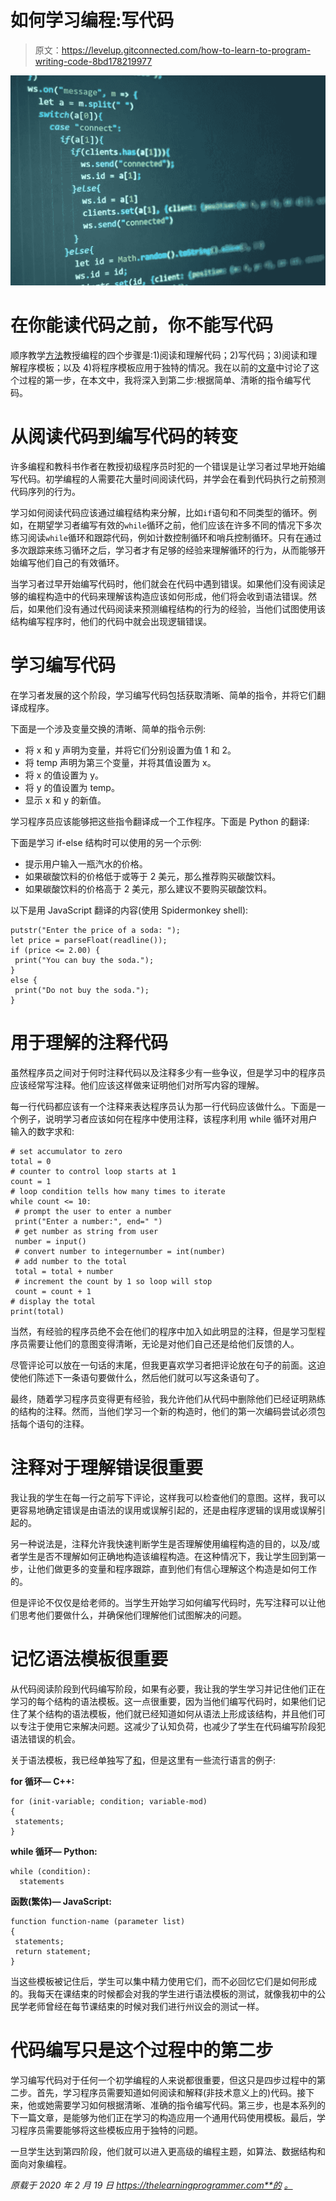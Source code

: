 # 如何学习编程:写代码

> 原文：<https://levelup.gitconnected.com/how-to-learn-to-program-writing-code-8bd178219977>

![](img/c17ba2de87b63b448a36dec867638c88.png)

# 在你能读代码之前，你不能写代码

顺序教学[方法](https://www.tandfonline.com/doi/abs/10.1080/08993408.2019.1565235?journalCode=ncse20)教授编程的四个步骤是:1)阅读和理解代码；2)写代码；3)阅读和理解程序模板；以及 4)将程序模板应用于独特的情况。我在以前的[文章](/how-to-learn-to-program-variable-and-program-tracing-f8249d997c5c)中讨论了这个过程的第一步，在本文中，我将深入到第二步:根据简单、清晰的指令编写代码。

# 从阅读代码到编写代码的转变

许多编程和教科书作者在教授初级程序员时犯的一个错误是让学习者过早地开始编写代码。初学编程的人需要花大量时间阅读代码，并学会在看到代码执行之前预测代码序列的行为。

学习如何阅读代码应该通过编程结构来分解，比如`if`语句和不同类型的循环。例如，在期望学习者编写有效的`while`循环之前，他们应该在许多不同的情况下多次练习阅读`while`循环和跟踪代码，例如计数控制循环和哨兵控制循环。只有在通过多次跟踪来练习循环之后，学习者才有足够的经验来理解循环的行为，从而能够开始编写他们自己的有效循环。

当学习者过早开始编写代码时，他们就会在代码中遇到错误。如果他们没有阅读足够的编程构造中的代码来理解该构造应该如何形成，他们将会收到语法错误。然后，如果他们没有通过代码阅读来预测编程结构的行为的经验，当他们试图使用该结构编写程序时，他们的代码中就会出现逻辑错误。

# 学习编写代码

在学习者发展的这个阶段，学习编写代码包括获取清晰、简单的指令，并将它们翻译成程序。

下面是一个涉及变量交换的清晰、简单的指令示例:

*   将 x 和 y 声明为变量，并将它们分别设置为值 1 和 2。
*   将 temp 声明为第三个变量，并将其值设置为 x。
*   将 x 的值设置为 y。
*   将 y 的值设置为 temp。
*   显示 x 和 y 的新值。

学习程序员应该能够把这些指令翻译成一个工作程序。下面是 Python 的翻译:

下面是学习 if-else 结构时可以使用的另一个示例:

*   提示用户输入一瓶汽水的价格。
*   如果碳酸饮料的价格低于或等于 2 美元，那么推荐购买碳酸饮料。
*   如果碳酸饮料的价格高于 2 美元，那么建议不要购买碳酸饮料。

以下是用 JavaScript 翻译的内容(使用 Spidermonkey shell):

```
putstr("Enter the price of a soda: ");
let price = parseFloat(readline());
if (price <= 2.00) {
 print("You can buy the soda.");
}
else {
 print("Do not buy the soda.");
}
```

# 用于理解的注释代码

虽然程序员之间对于何时注释代码以及注释多少有一些争议，但是学习中的程序员应该经常写注释。他们应该这样做来证明他们对所写内容的理解。

每一行代码都应该有一个注释来表达程序员认为那一行代码应该做什么。下面是一个例子，说明学习者应该如何在程序中使用注释，该程序利用 while 循环对用户输入的数字求和:

```
# set accumulator to zero
total = 0 
# counter to control loop starts at 1
count = 1 
# loop condition tells how many times to iterate
while count <= 10: 
 # prompt the user to enter a number
 print("Enter a number:", end=" ")
 # get number as string from user
 number = input() 
 # convert number to integernumber = int(number) 
 # add number to the total
 total = total + number
 # increment the count by 1 so loop will stop 
 count = count + 1 
# display the total
print(total)
```

当然，有经验的程序员绝不会在他们的程序中加入如此明显的注释，但是学习型程序员需要让他们的意图变得清晰，无论是对他们自己还是给他们反馈的人。

尽管评论可以放在一句话的末尾，但我更喜欢学习者把评论放在句子的前面。这迫使他们陈述下一条语句要做什么，然后他们就可以写这条语句了。

最终，随着学习程序员变得更有经验，我允许他们从代码中删除他们已经证明熟练的结构的注释。然而，当他们学习一个新的构造时，他们的第一次编码尝试必须包括每个语句的注释。

# 注释对于理解错误很重要

我让我的学生在每一行之前写下评论，这样我可以检查他们的意图。这样，我可以更容易地确定错误是由语法的误用或误解引起的，还是由程序逻辑的误用或误解引起的。

另一种说法是，注释允许我快速判断学生是否理解使用编程构造的目的，以及/或者学生是否不理解如何正确地构造该编程构造。在这种情况下，我让学生回到第一步，让他们做更多的变量和程序跟踪，直到他们有信心理解这个构造是如何工作的。

但是评论不仅仅是给老师的。当学生开始学习如何编写代码时，先写注释可以让他们思考他们要做什么，并确保他们理解他们试图解决的问题。

# 记忆语法模板很重要

从代码阅读阶段到代码编写阶段，如果有必要，我让我的学生学习并记住他们正在学习的每个结构的语法模板。这一点很重要，因为当他们编写代码时，如果他们记住了某个结构的语法模板，他们就已经知道如何从语法上形成该结构，并且他们可以专注于使用它来解决问题。这减少了认知负荷，也减少了学生在代码编写阶段犯语法错误的机会。

关于语法模板，我已经单独写了[和](/learning-how-to-program-creating-syntax-template-chunks-b9d50893cf2d)，但是这里有一些流行语言的例子:

**for 循环— C++:**

```
for (init-variable; condition; variable-mod) 
{
 statements;
}
```

**while 循环— Python:**

```
while (condition):
  statements
```

**函数(繁体)— JavaScript:**

```
function function-name (parameter list)
{
 statements;
 return statement;
}
```

当这些模板被记住后，学生可以集中精力使用它们，而不必回忆它们是如何形成的。我每天在课结束的时候都会对我的学生进行语法模板的测试，就像我初中的公民学老师曾经在每节课结束的时候对我们进行州议会的测试一样。

# 代码编写只是这个过程中的第二步

学习编写代码对于任何一个初学编程的人来说都很重要，但这只是四步过程中的第二步。首先，学习程序员需要知道如何阅读和解释(非技术意义上的)代码。接下来，他或她需要学习如何根据清晰、准确的指令编写代码。第三步，也是本系列的下一篇文章，是能够为他们正在学习的构造应用一个通用代码使用模板。最后，学习程序员需要能够将这些模板应用于独特的问题。

一旦学生达到第四阶段，他们就可以进入更高级的编程主题，如算法、数据结构和面向对象编程。

*原载于 2020 年 2 月 19 日 https://thelearningprogrammer.com**的* [*。*](https://thelearningprogrammer.com/how-to-learn-to-program-writing-code/)